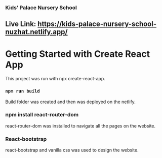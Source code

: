 ### Kids' Palace Nursery School

## Live Link: https://kids-palace-nursery-school-nuzhat.netlify.app/

# Getting Started with Create React App

This project was run with npx create-react-app.

### `npm run build`

Build folder was created and then was deployed on the netlify.

### npm install react-router-dom

react-router-dom was installed to navigate all the pages on the website.

### React-bootstrap

react-bootstrap and vanilla css was used to design the website. 

